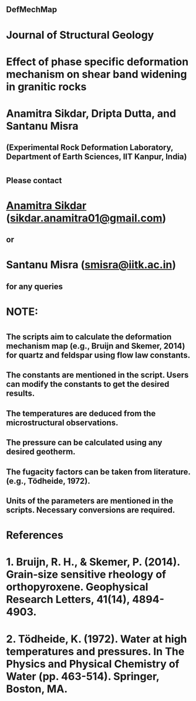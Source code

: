 ##  DefMechMap
#
# Journal of Structural Geology
#
# Effect of phase specific deformation mechanism on shear band widening in granitic rocks
#
# Anamitra Sikdar, Dripta Dutta, and Santanu Misra
##  (Experimental Rock Deformation Laboratory, Department of Earth Sciences, IIT Kanpur, India)
#
#
##  Please contact
# [Anamitra Sikdar](https://anamitrasikdar.gitlab.io/) (sikdar.anamitra01@gmail.com)
##  or 
# Santanu Misra (smisra@iitk.ac.in)
##  for any queries
#
#
# NOTE:
#
##  The scripts aim to calculate the deformation mechanism map (e.g., Bruijn and Skemer, 2014) for quartz and feldspar using flow law constants.
##  The constants are mentioned in the script. Users can modify the constants to get the desired results.
##  The temperatures are deduced from the microstructural observations.
##  The pressure can be calculated using any desired geotherm. 
##  The fugacity factors can be taken from literature. (e.g., Tödheide, 1972).
##  Units of the parameters are mentioned in the scripts. Necessary conversions are required.
#
# References
# 
# 1. Bruijn, R. H., & Skemer, P. (2014). Grain‐size sensitive rheology of orthopyroxene. Geophysical Research Letters, 41(14), 4894-4903.
# 2. Tödheide, K. (1972). Water at high temperatures and pressures. In The Physics and Physical Chemistry of Water (pp. 463-514). Springer, Boston, MA.
